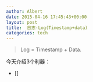 ```yaml
---
author: Albert
date: 2015-04-16 17:45:43+00:00
layout: post
title:  日志·Log(Timestamp+data)
categories: tech
---
```


> Log = Timestamp + Data.

今天介绍3个利器：

* []
